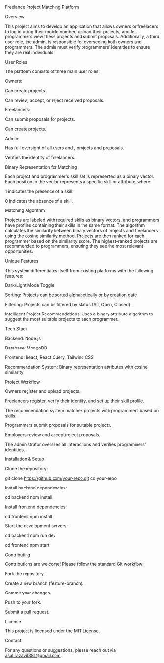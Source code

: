 Freelance Project Matching Platform

Overview

This project aims to develop an application that allows owners or freelacers to log in using their mobile number, upload their projects, and let programmers view these projects and submit proposals. Additionally, a third user role, the admin, is responsible for overseeing both owners and programmers. The admin must verify programmers' identities to ensure they are real individuals.

User Roles

The platform consists of three main user roles:

Owners:

Can create projects.

Can review, accept, or reject received proposals.

Freelancers:

Can submit proposals for projects.

Can create projects.

Admin:

Has full oversight of all users and , projects and proposals.

Verifies the identity of freelancers.

Binary Representation for Matching

Each project and programmer's skill set is represented as a binary vector. Each position in the vector represents a specific skill or attribute, where:

1 indicates the presence of a skill.

0 indicates the absence of a skill.

Matching Algorithm

Projects are labeled with required skills as binary vectors, and programmers have profiles containing their skills in the same format. The algorithm calculates the similarity between binary vectors of projects and freelancers using the cosine similarity method. Projects are then ranked for each programmer based on the similarity score. The highest-ranked projects are recommended to programmers, ensuring they see the most relevant opportunities.

Unique Features

This system differentiates itself from existing platforms with the following features:

Dark/Light Mode Toggle

Sorting: Projects can be sorted alphabetically or by creation date.

Filtering: Projects can be filtered by status (All, Open, Closed).

Intelligent Project Recommendations: Uses a binary attribute algorithm to suggest the most suitable projects to each programmer.

Tech Stack

Backend: Node.js

Database: MongoDB

Frontend: React, React Query, Tailwind CSS

Recommendation System: Binary representation attributes with cosine similarity

Project Workflow

Owners register and upload projects.

Freelancers register, verify their identity, and set up their skill profile.

The recommendation system matches projects with programmers based on skills.

Programmers submit proposals for suitable projects.

Employers review and accept/reject proposals.

The administrator oversees all interactions and verifies programmers' identities.

Installation & Setup

Clone the repository:

git clone https://github.com/your-repo.git
cd your-repo

Install backend dependencies:

cd backend
npm install

Install frontend dependencies:

cd frontend
npm install

Start the development servers:

cd backend
npm run dev

cd frontend
npm start

Contributing

Contributions are welcome! Please follow the standard Git workflow:

Fork the repository.

Create a new branch (feature-branch).

Commit your changes.

Push to your fork.

Submit a pull request.

License

This project is licensed under the MIT License.

Contact

For any questions or suggestions, please reach out via asal.razavi1381@gmail.com.

